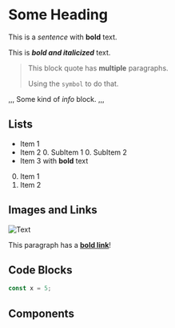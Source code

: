 # Some Heading

This is a _sentence_ with **bold** text.

This is _**bold and italicized**_ text.

> This block quote has **multiple** paragraphs.
>
> Using the `symbol` to do that.

,,,
Some kind of _info_ block.
,,,

## Lists

* Item 1
* Item 2
  0. SubItem 1
  0. SubItem 2
* Item 3 with **bold** text

0. Item 1
0. Item 2

## Images and Links

![Text](/img/url.png)

This paragraph has a **[bold link](/posts)**!

## Code Blocks

```javascript
const x = 5;
```

## Components

<Widget width="500" />
